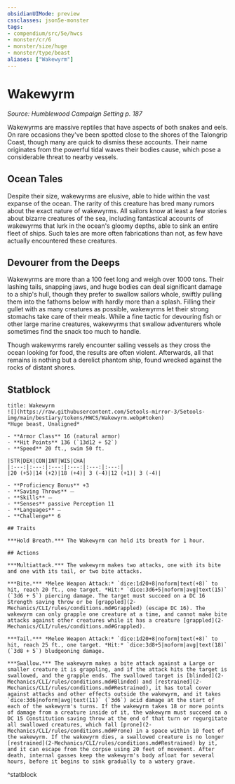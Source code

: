 ```yaml
---
obsidianUIMode: preview
cssclasses: json5e-monster
tags:
- compendium/src/5e/hwcs
- monster/cr/6
- monster/size/huge
- monster/type/beast
aliases: ["Wakewyrm"]
---
```

# Wakewyrm
*Source: Humblewood Campaign Setting p. 187*  

Wakewyrms are massive reptiles that have aspects of both snakes and eels. On rare occasions they've been spotted close to the shores of the Talongrip Coast, though many are quick to dismiss these accounts. Their name originates from the powerful tidal waves their bodies cause, which pose a considerable threat to nearby vessels.

## Ocean Tales

Despite their size, wakewyrms are elusive, able to hide within the vast expanse of the ocean. The rarity of this creature has bred many rumors about the exact nature of wakewyrms. All sailors know at least a few stories about bizarre creatures of the sea, including fantastical accounts of wakewyrms that lurk in the ocean's gloomy depths, able to sink an entire fleet of ships. Such tales are more often fabrications than not, as few have actually encountered these creatures.

## Devourer from the Deeps

Wakewyrms are more than a 100 feet long and weigh over 1000 tons. Their lashing tails, snapping jaws, and huge bodies can deal significant damage to a ship's hull, though they prefer to swallow sailors whole, swiftly pulling them into the fathoms below with hardly more than a splash. Filling their gullet with as many creatures as possible, wakewyrms let their strong stomachs take care of their meals. While a fine tactic for devouring fish or other large marine creatures, wakewyrms that swallow adventurers whole sometimes find the snack too much to handle.

Though wakewyrms rarely encounter sailing vessels as they cross the ocean looking for food, the results are often violent. Afterwards, all that remains is nothing but a derelict phantom ship, found wrecked against the rocks of distant shores.

## Statblock

```ad-statblock
title: Wakewyrm
![](https://raw.githubusercontent.com/5etools-mirror-3/5etools-img/main/bestiary/tokens/HWCS/Wakewyrm.webp#token)
*Huge beast, Unaligned*

- **Armor Class** 16 (natural armor)
- **Hit Points** 136 (`13d12 + 52`)
- **Speed** 20 ft., swim 50 ft.

|STR|DEX|CON|INT|WIS|CHA|
|:---:|:---:|:---:|:---:|:---:|:---:|
|20 (+5)|14 (+2)|18 (+4)| 3 (-4)|12 (+1)| 3 (-4)|

- **Proficiency Bonus** +3
- **Saving Throws** ⏤
- **Skills** ⏤
- **Senses** passive Perception 11
- **Languages** —
- **Challenge** 6

## Traits

***Hold Breath.*** The Wakewyrm can hold its breath for 1 hour.

## Actions

***Multiattack.*** The wakewyrm makes two attacks, one with its bite and one with its tail, or two bite attacks.

***Bite.*** *Melee Weapon Attack:* `dice:1d20+8|noform|text(+8)` to hit, reach 20 ft., one target. *Hit:* `dice:3d6+5|noform|avg|text(15)` (`3d6 + 5`) piercing damage. The target must succeed on a DC 16 Strength saving throw or be [grappled](2-Mechanics/CLI/rules/conditions.md#Grappled) (escape DC 16). The wakewyrm can only grapple one creature at a time, and cannot make bite attacks against other creatures while it has a creature [grappled](2-Mechanics/CLI/rules/conditions.md#Grappled).

***Tail.*** *Melee Weapon Attack:* `dice:1d20+8|noform|text(+8)` to hit, reach 25 ft., one target. *Hit:* `dice:3d8+5|noform|avg|text(18)` (`3d8 + 5`) bludgeoning damage.

***Swallow.*** The wakewyrm makes a bite attack against a Large or smaller creature it is grappling, and if the attack hits the target is swallowed, and the grapple ends. The swallowed target is [blinded](2-Mechanics/CLI/rules/conditions.md#Blinded) and [restrained](2-Mechanics/CLI/rules/conditions.md#Restrained), it has total cover against attacks and other effects outside the wakewyrm, and it takes `dice:3d6|noform|avg|text(11)` (`3d6`) acid damage at the start of each of the wakewyrm's turns. If the wakewyrm takes 18 or more points of damage from a creature inside of it, the wakewyrm must succeed on a DC 15 Constitution saving throw at the end of that turn or regurgitate all swallowed creatures, which fall [prone](2-Mechanics/CLI/rules/conditions.md#Prone) in a space within 10 feet of the wakewyrm. If the wakewyrm dies, a swallowed creature is no longer [restrained](2-Mechanics/CLI/rules/conditions.md#Restrained) by it, and it can escape from the corpse using 20 feet of movement. After death, internal gasses keep the wakewyrm's body afloat for several hours, before it begins to sink gradually to a watery grave.
```
^statblock